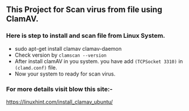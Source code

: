 ## This Project for Scan virus from file using ClamAV.

### Here is step to install and scan file from Linux System.   
* sudo apt-get install clamav clamav-daemon
* Check version by `clamscan --version`
* After install clamAV in you system.  you have add `(TCPSocket 3310)` in `(clamd.conf)` file.
* Now your system to ready for scan virus.

### For more details visit blow this site:-
https://linuxhint.com/install_clamav_ubuntu/
